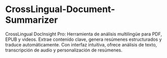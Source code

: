 # CrossLingual-Document-Summarizer
CrossLingual DocInsight Pro: Herramienta de análisis multilingüe para PDF, EPUB y videos. Extrae contenido clave, genera resúmenes estructurados y traduce automáticamente. Con interfaz intuitiva, ofrece análisis de texto, transcripción de audio y personalización de resúmenes. 
